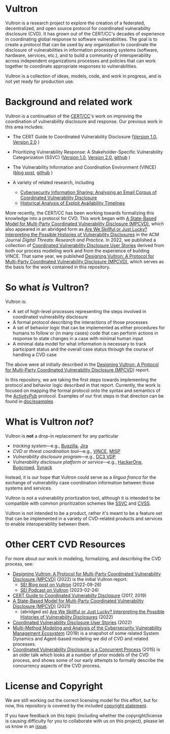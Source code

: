 # Vultron

Vultron is a research project to explore the creation of a federated, decentralized, and open source protocol for
coordinated vulnerability disclosure (CVD). It has grown out of the CERT/CC's decades of experience in coordinating
global response to software vulnerabilities. The goal is to create a protocol that can be used by any organization
to coordinate the disclosure of vulnerabilities in information processing systems (software, hardware, services, etc.),
and to build a community of interoperability across independent organizations processes and policies that can work 
together to coordinate appropriate responses to vulnerabilities.

Vultron is a collection of ideas, models, code, and work in progress, and is not yet ready for production use.

# Background and related work

Vultron is a continuation of the [CERT/CC](https://www.sei.cmu.edu/about/divisions/cert/index.cfm)'s work on improving the coordination of vulnerability disclosure and response.
Our previous work in this area includes:
- The CERT Guide to Coordinated Vulnerability Disclosure
([Version 1.0](https://resources.sei.cmu.edu/library/asset-view.cfm?assetid=503330), 
[Version 2.0](https://vuls.cert.org/confluence/display/CVD)
)
- Prioritizing Vulnerability Response: A Stakeholder-Specific Vulnerability Categorization (SSVC) 
([Version 1.0](https://resources.sei.cmu.edu/library/asset-view.cfm?assetid=636379),
[Version 2.0](https://resources.sei.cmu.edu/library/asset-view.cfm?assetid=653459),
[github](https://github.com/CERTCC/SSVC)
)
- The Vulnerability Information and Coordination Environment (VINCE) 
([blog post](https://insights.sei.cmu.edu/news/certcc-releases-vince-software-vulnerability-collaboration-platform/),
[github](https://github.com/CERTCC/VINCE)
)
 
- A variety of related research, including
  - [Cybersecurity Information Sharing: Analysing an Email Corpus of Coordinated Vulnerability Disclosure](https://www.research.ed.ac.uk/en/publications/cybersecurity-information-sharing-analysing-an-email-corpus-of-co)
  - [Historical Analysis of Exploit Availability Timelines](https://www.usenix.org/conference/cset20/presentation/householder)

More recently, the CERT/CC has been working towards formalizing this knowledge into a protocol for CVD. 
This work began
with [A State-Based Model for Multi-Party Coordinated Vulnerability Disclosure (MPCVD)](https://resources.sei.cmu.edu/library/asset-view.cfm?assetid=735513),
which also appeared in an abridged form as [Are We Skillful or Just Lucky? Interpreting the Possible Histories of Vulnerability Disclosures](https://dl.acm.org/doi/10.1145/3477431) 
in the ACM Journal _Digital Threats: Research and Practice_.
In 2022, we published a collection of [Coordinated Vulnerability Disclosure User Stories](https://resources.sei.cmu.edu/library/asset-view.cfm?assetid=886543)
derived from both our process modeling work and from the experience of building VINCE.
That same year, we published [Designing Vultron: A Protocol for Multi-Party Coordinated Vulnerability Disclosure (MPCVD)](https://resources.sei.cmu.edu/library/asset-view.cfm?assetid=887198),
which serves as the basis for the work contained in this repository.

# So what *is* Vultron?

Vultron is:
- A set of high-level processes representing the steps involved in coordinated vulnerability disclosure
- A formal protocol describing the interactions of those processes 
- A set of behavior logic that can be implemented as either procedures for humans to follow or (in many cases) code that
  can perform actions in response to state changes in a case with minimal human input
- A minimal data model for what information is necessary to track participant status and the overall case status through
  the course of handling a CVD case

The above were all initially described in the 
[Designing Vultron: A Protocol for Multi-Party Coordinated Vulnerability Disclosure (MPCVD)](https://resources.sei.cmu.edu/library/asset-view.cfm?assetid=887198) report.

In this repository, we are taking the first steps towards implementing the protocol and behavior logic described in that
report. 
Currently, the work is focused on mapping the formal protocol onto the syntax and semantics of the [ActivityPub](https://www.w3.org/TR/activitypub/) 
protocol. 
Examples of our first steps in that direction can be found in [doc/examples](doc/examples)


# What is Vultron *not*?

Vultron is **not** a drop-in replacement for any particular
- _tracking system_&mdash;e.g., [Bugzilla](https://www.bugzilla.org/), [Jira](https://www.atlassian.com/software/jira)
- _CVD or threat coordination tool_&mdash;e.g., [VINCE](https://github.com/CERTCC/VINCE), [MISP](https://www.misp-project.org/) 
- _Vulnerability disclosure program_&mdash;e.g.,  [DC3 VDP](https://www.dc3.mil/Missions/Vulnerability-Disclosure/Vulnerability-Disclosure-Program-VDP/)
- _Vulnerability disclosure platform or service_&mdash;e.g., [HackerOne](https://hackerone.com/), [Bugcrowd](https://www.bugcrowd.com/), [Synack](https://www.synack.com/)

Instead, it is our hope that Vultron could serve as a _lingua franca_ for the exchange of vulnerability case coordination information
between those systems and services. 

Vultron is not a vulnerability priortization tool, although it is intended to be compatible with common 
prioritization schemes like [SSVC](https://github.com/CERTCC/SSVC) and [CVSS](https://www.first.org/cvss/).

Vultron is not intended to be a product, rather it's meant to be a feature set that can be implemented in a variety of
CVD-related products and services to enable interoperability between them.

# Other CERT CVD Resources

For more about our work in modeling, formalizing, and describing the CVD process, see:

- [Designing Vultron: A Protocol for Multi-Party Coordinated Vulnerability Disclosure (MPCVD)](https://resources.sei.cmu.edu/library/asset-view.cfm?assetid=887198) (2022) is the initial Vultron report.
  - [SEI Blog post on Vultron](https://insights.sei.cmu.edu/blog/vultron-a-protocol-for-coordinated-vulnerability-disclosure/) (2022-09-26)
  - [SEI Podcast on Vultron](https://youtu.be/8WiSmhxJ2OM) (2023-02-24)
- [CERT Guide to Coordinated Vulnerabilty Disclosure](https://vuls.cert.org/confluence/display/CVD) (2017, 2019)
- [A State-Based Model for Multi-Party Coordinated Vulnerability Disclosure (MPCVD)](https://resources.sei.cmu.edu/library/asset-view.cfm?assetid=735513) (2021)
  - (abridged as) [Are We Skillful or Just Lucky? Interpreting the Possible Histories of Vulnerability Disclosures](https://dl.acm.org/doi/10.1145/3477431) (2022) 
- [Coordinated Vulnerability Disclosure User Stories](https://resources.sei.cmu.edu/library/asset-view.cfm?assetid=886543) (2022)
- [Multi-Method Modeling and Analysis of the Cybersecurity Vulnerability Management Ecosystem](https://resources.sei.cmu.edu/asset_files/WhitePaper/2019_019_001_550437.pdf)
(2019) is a snapshot of some related System Dynamics and Agent-based modeling we did of CVD and related processes.
- [Coordinated Vulnerability Disclosure is a Concurrent Process](https://youtu.be/vhA0duqGzmQ) (2015)
is an older talk which looks at a number of prior models of the CVD process, and shows some of our early 
attempts to formally describe the concurrency aspects of the CVD process.

# License and Copyright

We are still working out the correct licensing model for this effort, but for now, this repository is covered by the
included [copyright statement](COPYRIGHT.md). 

If you have feedback on this topic (including whether the copyright/license is causing difficulty for you to collaborate
with us on this project), please let us know in an [issue](https://github.com/CERTCC/Vultron/issues/new).